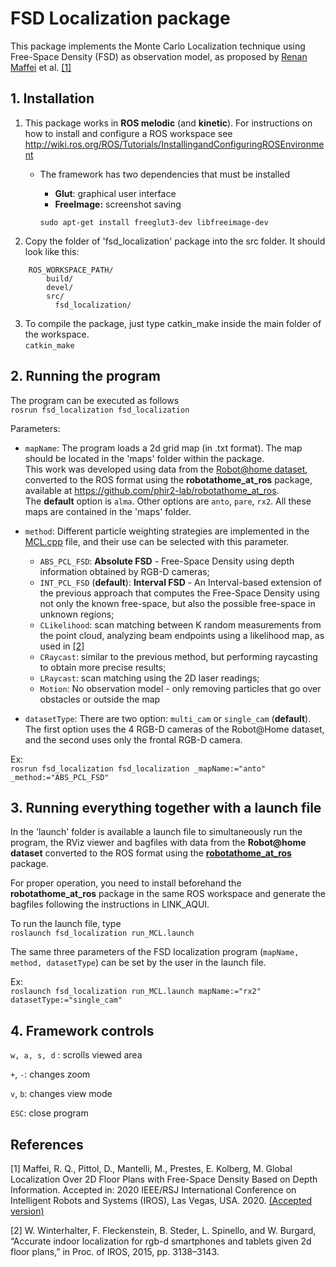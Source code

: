 # FSD Localization package

This package implements the Monte Carlo Localization technique using Free-Space Density (FSD) as observation model, as proposed by [Renan Maffei](http://www.inf.ufrgs.br/~rqmaffei/) et al. [[1]](#1)

## 1. Installation 

1. This package works in **ROS melodic** (and **kinetic**). For instructions on how to install and configure a ROS workspace see
http://wiki.ros.org/ROS/Tutorials/InstallingandConfiguringROSEnvironment

    - The framework has two dependencies that must be installed
        - **Glut**:      graphical user interface
        - **FreeImage:** screenshot saving

        `sudo apt-get install freeglut3-dev libfreeimage-dev`

2. Copy the folder of 'fsd_localization' package into the src folder. It should look like this:  
```
    ROS_WORKSPACE_PATH/
        build/
        devel/
        src/
          fsd_localization/
```

3. To compile the package, just type catkin_make inside the main folder of the workspace.  
    `catkin_make`

## 2. Running the program

The program can be executed as follows  
`rosrun fsd_localization fsd_localization`

Parameters:
- `mapName`: The program loads a 2d grid map (in .txt format). The map should be located in the 'maps' folder within the package.   
This work was developed using data from the [Robot@home dataset](http://mapir.isa.uma.es/mapirwebsite/index.php/mapir-downloads/203-robot-at-home-dataset.htmlurl), converted to the ROS format using the **robotathome_at_ros** package, available at https://github.com/phir2-lab/robotathome_at_ros.  
The **default** option is `alma`. Other options are `anto`, `pare`, `rx2`. All these maps are contained in the 'maps' folder.

- `method`: Different particle weighting strategies are implemented in the [MCL.cpp](src/MCL.cpp) file, and their use can be selected with this parameter. 
    - `ABS_PCL_FSD`: **Absolute FSD** - Free-Space Density using depth information obtained by RGB-D cameras;
    - `INT_PCL_FSD` (**default**): **Interval FSD** - An Interval-based extension of the previous approach that computes the Free-Space Density using not only the known free-space, but also the possible free-space in unknown regions;
    - `CLikelihood`: scan matching between K random measurements from the point cloud, analyzing beam endpoints using a likelihood map, as used in [[2]](#2)
    - `CRaycast`: similar to the previous method, but performing raycasting to obtain more precise results;
    - `LRaycast`: scan matching using the 2D laser readings;
    - `Motion`: No observation model - only removing particles that go over obstacles or outside the map

- `datasetType`: There are two option: `multi_cam` or `single_cam` (**default**). The first option uses the 4 RGB-D cameras of the Robot@Home dataset, and the second uses only the frontal RGB-D camera.

Ex:  
    `rosrun fsd_localization fsd_localization _mapName:="anto" _method:="ABS_PCL_FSD"`

## 3. Running everything together with a launch file

In the 'launch' folder is available a launch file to simultaneously run the program, the RViz viewer and bagfiles with data from the **Robot@home dataset** converted to the ROS format using the [**robotathome_at_ros**](https://github.com/phir2-lab/robotathome_at_ros) package.

For proper operation, you need to install beforehand the **robotathome_at_ros** package in the same ROS workspace and generate the bagfiles following the instructions in LINK_AQUI.

To run the launch file, type  
`roslaunch fsd_localization run_MCL.launch`

The same three parameters of the FSD localization program (`mapName, method, datasetType`) can be set by the user in the launch file.

Ex:  
`roslaunch fsd_localization run_MCL.launch mapName:="rx2" datasetType:="single_cam"`

## 4. Framework controls

`w, a, s, d` : scrolls viewed area

`+`, `-`: changes zoom

`v`, `b`: changes view mode

`ESC`: close program


## References

<a id="1">[1]</a> Maffei, R. Q., Pittol, D., Mantelli, M., Prestes, E. Kolberg, M. Global Localization Over 2D Floor Plans with Free-Space Density Based on Depth Information. Accepted in: 2020 IEEE/RSJ International Conference on Intelligent Robots and Systems (IROS), Las Vegas, USA. 2020. [(Accepted version)](http://www.inf.ufrgs.br/~rqmaffei/files/papers/Maffei2020_IROS.pdf)

<a id="2">[2]</a> 
W. Winterhalter, F. Fleckenstein, B. Steder, L. Spinello, and W. Burgard, 
“Accurate indoor localization for rgb-d smartphones and tablets given 2d floor plans,” 
in Proc. of IROS, 2015, pp. 3138–3143.
